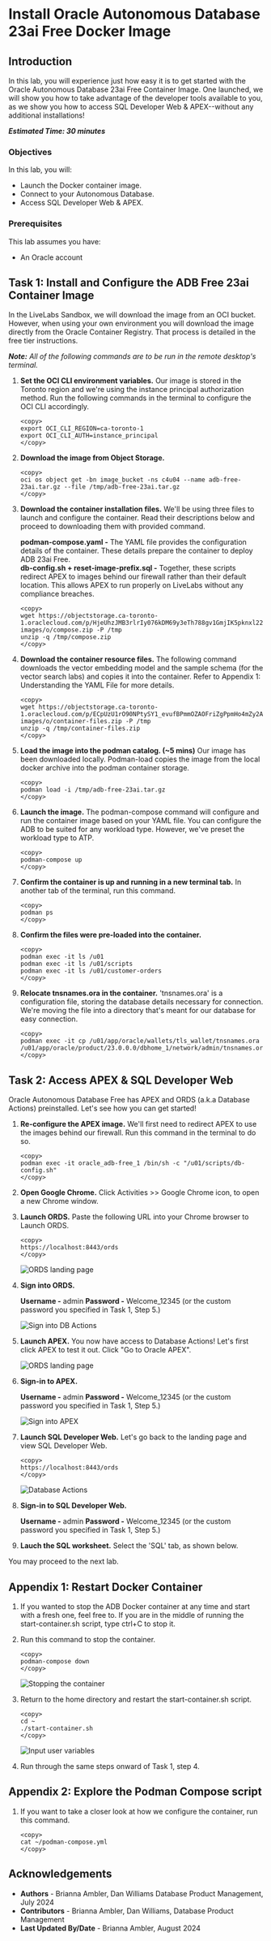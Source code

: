 # Install Oracle Autonomous Database 23ai Free Docker Image

## Introduction
In this lab, you will experience just how easy it is to get started with the Oracle Autonomous Database 23ai Free Container Image. One launched, we will show you how to take advantage of the developer tools available to you, as we show you how to access SQL Developer Web & APEX--without any additional installations!

**_Estimated Time: 30 minutes_**

### **Objectives**
In this lab, you will:

* Launch the Docker container image.
* Connect to your Autonomous Database.
* Access SQL Developer Web & APEX.

### **Prerequisites**
This lab assumes you have:
- An Oracle account


## Task 1: Install and Configure the ADB Free 23ai Container Image

In the LiveLabs Sandbox, we will download the image from an OCI bucket. However, when using your own environment you will download the image directly from the Oracle Container Registry. That process is detailed in the free tier instructions.

**_Note:_** _All of the following commands are to be run in the remote desktop's terminal._

1.  **Set the OCI CLI environment variables.** Our image is stored in the Toronto region and we're using the instance principal authorization method. Run the following commands in the terminal to configure the OCI CLI accordingly.

    ```
    <copy>
    export OCI_CLI_REGION=ca-toronto-1
    export OCI_CLI_AUTH=instance_principal
    </copy>
    ```
2. **Download the image from Object Storage.** 

    ```
    <copy>
    oci os object get -bn image_bucket -ns c4u04 --name adb-free-23ai.tar.gz --file /tmp/adb-free-23ai.tar.gz
    </copy>
    ```

3. **Download the container installation files.** We'll be using three files to launch and configure the container. Read their descriptions below and proceed to downloading them with provided command.

    **podman-compose.yaml -** The YAML file provides the configuration details of the container. These details prepare the container to deploy ADB 23ai Free.<br />
    **db-config.sh + reset-image-prefix.sql -** Together, these scripts redirect APEX to images behind our firewall rather than their default location. This allows APEX to run properly on LiveLabs without any compliance breaches. 

    ```
    <copy>
    wget https://objectstorage.ca-toronto-1.oraclecloud.com/p/HjeUhzJMB3rlrIy076kDM69y3eTh788gv1GmjIK5pknxl22Di9HnNai3k7LsskFX/n/c4u04/b/apex-images/o/compose.zip -P /tmp
    unzip -q /tmp/compose.zip
    </copy>
    ```

4. **Download the container resource files.** The following command downloads the vector embedding model and the sample schema (for the vector search labs) and copies it into the container. Refer to Appendix 1: Understanding the YAML File for more details.

    ```
    <copy>
    wget https://objectstorage.ca-toronto-1.oraclecloud.com/p/ECpUzU1rO90NPtySY1_evufBPmmOZAOFriZgPpmHo4mZy2ARpZmZ_lVtfVmY3zD3/n/c4u04/b/apex-images/o/container-files.zip -P /tmp
    unzip -q /tmp/container-files.zip
    </copy>
    ```

5. **Load the image into the podman catalog. (~5 mins)** Our image has been downloaded locally. Podman-load copies the image from the local docker archive into the podman container storage. 

    ```
    <copy>
    podman load -i /tmp/adb-free-23ai.tar.gz
    </copy>
    ```

6. **Launch the image.** The podman-compose command will configure and run the container image based on your YAML file. You can configure the ADB to be suited for any workload type. However, we've preset the workload type to ATP.

    ```
    <copy>
    podman-compose up
    </copy>
    ```
7. **Confirm the container is up and running in a new terminal tab.** In another tab of the terminal, run this command. 

      ```
    <copy>
    podman ps
    </copy>
    ```

9. **Confirm the files were pre-loaded into the container.**
    ```
    <copy>
    podman exec -it ls /u01
    podman exec -it ls /u01/scripts
    podman exec -it ls /u01/customer-orders
    </copy>
    ```
10. **Relocate tnsnames.ora in the container.** 'tnsnames.ora' is a configuration file, storing the database details necessary for connection. We're moving the file into a directory that's meant for our database for easy connection.
    ```
    <copy>
    podman exec -it cp /u01/app/oracle/wallets/tls_wallet/tnsnames.ora /u01/app/oracle/product/23.0.0.0/dbhome_1/network/admin/tnsnames.ora
    </copy>
    ```



## Task 2: Access APEX & SQL Developer Web

Oracle Autonomous Database Free has APEX and ORDS (a.k.a Database Actions) preinstalled. Let's see how you can get started!

1. **Re-configure the APEX image.** We'll first need to redirect APEX to use the images behind our firewall. Run this command in the terminal to do so.

    ```
    <copy>
    podman exec -it oracle_adb-free_1 /bin/sh -c "/u01/scripts/db-config.sh"
    </copy>
    ```  

2. **Open Google Chrome.** Click Activities >> Google Chrome icon, to open a new Chrome window.

3. **Launch ORDS.** Paste the following URL into your Chrome browser to Launch ORDS.

    ```
    <copy>
    https://localhost:8443/ords
    </copy>
    ```
    ![ORDS landing page](images/ords-landing.png)

4. **Sign into ORDS.** 
    
    **Username -** admin
    **Password -** Welcome_12345 (or the custom password you specified in Task 1, Step 5.)

    ![Sign into DB Actions](images/sign-in-ords.png)


5. **Launch APEX.** You now have access to Database Actions! Let's first click APEX to test it out.
Click "Go to Oracle APEX".

    ![ORDS landing page](images/launch_apex.png)

6. **Sign-in to APEX.** 

    **Username -** admin
    **Password -** Welcome_12345 (or the custom password you specified in Task 1, Step 5.)

    ![Sign into APEX](images/sign-in-apex.png)


7. **Launch SQL Developer Web.** Let's go back to the landing page and view SQL Developer Web.

    ```
    <copy>
    https://localhost:8443/ords
    </copy>
    ```

    ![Database Actions](images/ords_sql_developer.png)

8. **Sign-in to SQL Developer Web.** 

    **Username -** admin
    **Password -** Welcome_12345 (or the custom password you specified in Task 1, Step 5.)

9. **Lauch the SQL worksheet.** Select the 'SQL' tab, as shown below.

You may proceed to the next lab.


## Appendix 1: Restart Docker Container
1. If you wanted to stop the ADB Docker container at any time and start with a fresh one, feel free to. If you are in the middle of running the start-container.sh script, type ctrl+C to stop it.

2. Run this command to stop the container.

    ```
    <copy>
    podman-compose down
    </copy>
    ```

    ![Stopping the container](images/stop-container.png)

2. Return to the home directory and restart the start-container.sh script.

    ```
    <copy>
    cd ~
    ./start-container.sh
    </copy>
    ```

    ![Input user variables](images/input-user-vars.png)

4. Run through the same steps onward of Task 1, step 4.

## Appendix 2: Explore the Podman Compose script
1. If you want to take a closer look at how we configure the container, run this command.

    ```
    <copy>
    cat ~/podman-compose.yml
    </copy>
    ```

    

## Acknowledgements
- **Authors** - Brianna Ambler, Dan Williams Database Product Management, July 2024
- **Contributors** - Brianna Ambler, Dan Williams,  Database Product Management
- **Last Updated By/Date** - Brianna Ambler, August 2024
